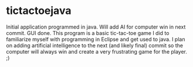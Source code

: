 tictactoejava
=============

Initial application programmed in java. Will add AI for computer win in next commit. GUI done.
This program is a basic tic-tac-toe game I did to familiarize myself with programming in Eclipse and
get used to java. I plan on adding artificial intelligence to the next (and likely final) commit
so the computer will always win and create a very frustrating game for the player. ;)
